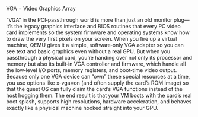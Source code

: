 VGA = Video Graphics Array

“VGA” in the PCI‑passthrough world is more than just an old monitor plug—it’s the legacy graphics interface and BIOS routines that every PC video card implements so the system firmware and operating systems know how to draw the very first pixels on your screen. When you fire up a virtual machine, QEMU gives it a simple, software‑only VGA adapter so you can see text and basic graphics even without a real GPU. But when you passthrough a physical card, you’re handing over not only its processor and memory but also its built‑in VGA controller and firmware, which handle all the low‑level I/O ports, memory registers, and boot‑time video output. Because only one VGA device can “own” these special resources at a time, you use options like x-vga=on (and often supply the card’s ROM image) so that the guest OS can fully claim the card’s VGA functions instead of the host hogging them. The end result is that your VM boots with the card’s real boot splash, supports high resolutions, hardware acceleration, and behaves exactly like a physical machine hooked straight into your GPU.